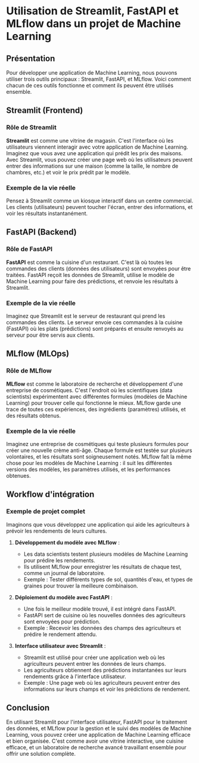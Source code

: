 # Utilisation de Streamlit, FastAPI et MLflow dans un projet de Machine Learning

## Présentation

Pour développer une application de Machine Learning, nous pouvons utiliser trois outils principaux : Streamlit, FastAPI, et MLflow. Voici comment chacun de ces outils fonctionne et comment ils peuvent être utilisés ensemble.

## Streamlit (Frontend)

### Rôle de Streamlit

**Streamlit** est comme une vitrine de magasin. C'est l'interface où les utilisateurs viennent interagir avec votre application de Machine Learning. Imaginez que vous avez une application qui prédit les prix des maisons. Avec Streamlit, vous pouvez créer une page web où les utilisateurs peuvent entrer des informations sur une maison (comme la taille, le nombre de chambres, etc.) et voir le prix prédit par le modèle.

### Exemple de la vie réelle

Pensez à Streamlit comme un kiosque interactif dans un centre commercial. Les clients (utilisateurs) peuvent toucher l'écran, entrer des informations, et voir les résultats instantanément.

## FastAPI (Backend)

### Rôle de FastAPI

**FastAPI** est comme la cuisine d'un restaurant. C'est là où toutes les commandes des clients (données des utilisateurs) sont envoyées pour être traitées. FastAPI reçoit les données de Streamlit, utilise le modèle de Machine Learning pour faire des prédictions, et renvoie les résultats à Streamlit.

### Exemple de la vie réelle

Imaginez que Streamlit est le serveur de restaurant qui prend les commandes des clients. Le serveur envoie ces commandes à la cuisine (FastAPI) où les plats (prédictions) sont préparés et ensuite renvoyés au serveur pour être servis aux clients.

## MLflow (MLOps)

### Rôle de MLflow

**MLflow** est comme le laboratoire de recherche et développement d'une entreprise de cosmétiques. C'est l'endroit où les scientifiques (data scientists) expérimentent avec différentes formules (modèles de Machine Learning) pour trouver celle qui fonctionne le mieux. MLflow garde une trace de toutes ces expériences, des ingrédients (paramètres) utilisés, et des résultats obtenus.

### Exemple de la vie réelle

Imaginez une entreprise de cosmétiques qui teste plusieurs formules pour créer une nouvelle crème anti-âge. Chaque formule est testée sur plusieurs volontaires, et les résultats sont soigneusement notés. MLflow fait la même chose pour les modèles de Machine Learning : il suit les différentes versions des modèles, les paramètres utilisés, et les performances obtenues.

## Workflow d'intégration

### Exemple de projet complet

Imaginons que vous développez une application qui aide les agriculteurs à prévoir les rendements de leurs cultures.

1. **Développement du modèle avec MLflow** :
   - Les data scientists testent plusieurs modèles de Machine Learning pour prédire les rendements.
   - Ils utilisent MLflow pour enregistrer les résultats de chaque test, comme un journal de laboratoire.
   - Exemple : Tester différents types de sol, quantités d'eau, et types de graines pour trouver la meilleure combinaison.

2. **Déploiement du modèle avec FastAPI** :
   - Une fois le meilleur modèle trouvé, il est intégré dans FastAPI.
   - FastAPI sert de cuisine où les nouvelles données des agriculteurs sont envoyées pour prédiction.
   - Exemple : Recevoir les données des champs des agriculteurs et prédire le rendement attendu.

3. **Interface utilisateur avec Streamlit** :
   - Streamlit est utilisé pour créer une application web où les agriculteurs peuvent entrer les données de leurs champs.
   - Les agriculteurs obtiennent des prédictions instantanées sur leurs rendements grâce à l'interface utilisateur.
   - Exemple : Une page web où les agriculteurs peuvent entrer des informations sur leurs champs et voir les prédictions de rendement.

## Conclusion

En utilisant Streamlit pour l'interface utilisateur, FastAPI pour le traitement des données, et MLflow pour la gestion et le suivi des modèles de Machine Learning, vous pouvez créer une application de Machine Learning efficace et bien organisée. C'est comme avoir une vitrine interactive, une cuisine efficace, et un laboratoire de recherche avancé travaillant ensemble pour offrir une solution complète.

